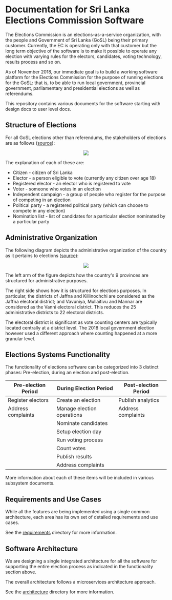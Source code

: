 # Documentation for Sri Lanka Elections Commission Software

The Elections Commission is an elections-as-a-service organization, with the people and Government of Sri Lanka (GoSL) being their primary customer. Currently, the EC is operating only with that customer but the long term objective of the software is to make it possible to operate any election with varying rules for the electors, candidates, voting technology, results process and so on. 

As of November 2018, our immediate goal is to build a working software platform for the Elections Commission for the purpose of running elections for the GoSL: that is, to be able to run local government, provincial government, parliamentary and presidential elections as well as referendums.

This repository contains various documents for the software starting with design docs to user level docs.

## Structure of Elections

For all GoSL elections other than referendums, the stakeholders of elections are as follows (<a href="https://docs.google.com/drawings/d/1WPGMVZbIvU8_njDV9OQv8GfGbLuRmG26RtWrNYdsBNk/edit">source</a>):

<p align="center">
  <img src="stakeholders.png"/>
</p>


The explanation of each of these are:
* Citizen - citizen of Sri Lanka
* Elector - a person eligible to vote (currently any citizen over age 18)
* Registered elector - an elector who is registered to vote
* Voter - someone who votes in an election
* Independent campaign - a group of people who register for the purpose of competing in an election
* Political party - a registered political party (which can choose to compete in any election)
* Nomination list - list of candidates for a particular election nominated by a particular party

## Administrative Organization

The following diagram depicts the administrative organization of the country as it pertains to elections (<a href="https://docs.google.com/drawings/d/1-rdxbI48zCRmyL4_3STQtReStyICF9JFUdyx2f4ZtBw/edit">source</a>):

<p align="center">
  <img src="adminorg.png"/>
</p>

The left arm of the figure depicts how the country's 9 provinces are structured for administrative purposes. 

The right side shows how it is structured for elections purposes. In particular, the districts of Jaffna and Killinochchi are considered as the Jaffna electoral district; and Vavuniya, Mullaitivu and Mannar are considered as the Vanni electoral district. This reduces the 25 administrative districts to 22 electoral districts.

The electoral district is significant as vote counting centers are typically located centrally at a district level. The 2018 local government election however used a different approach where counting happened at a more granular level.

## Elections Systems Functionality

The functionality of elections software can be categorized into 3 distinct phases: Pre-election, during an election and post-election. 

| Pre-election Period | During Election Period | Post-election Period |
| ---                 | ---                 | ---                  |
| Register electors   | Create an election  |  Publish analytics   |
| Address complaints  | Manage election operations |  Address complaints  |
|                     | Nominate candidates |                      |
|                     | Setup election day  |                      |
|                     | Run voting process  |                      |
|                     | Count votes         |                      |
|                     | Publish results     |                      |
|                     | Address complaints  |                      |

More information about each of these items will be included in various subsystem documents.

## Requirements and Use Cases

While all the features are being implemented using a single common architecture, each area has its own set of detailed requirements and use cases.

See the <a href="requirements">requirements</a> directory for more information.

## Software Architecture

We are designing a single integrated architecture for all the software for supporting the entire election process as indicated in the functionality section above.

The overall architecture follows a microservices architecture approach.

See the <a href="architecture">architecture</a> directory for more information.

